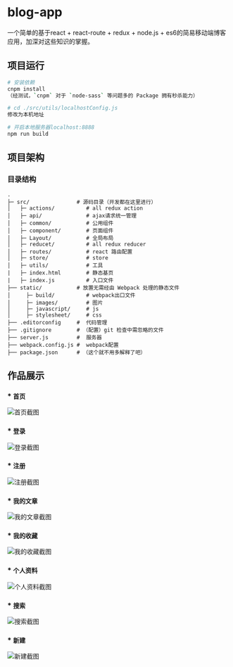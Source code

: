 # blog-app
一个简单的基于react + react-route + redux + node.js + es6的简易移动端博客应用，加深对这些知识的掌握。

## 项目运行
``` bash
# 安装依赖
cnpm install
（经测试，`cnpm` 对于 `node-sass` 等问题多的 Package 拥有秒杀能力）

# cd ./src/utils/localhostConfig.js
修改为本机地址

# 开启本地服务器localhost:8888
npm run build
```


## 项目架构
### 目录结构
```
.
├─ src/               # 源码目录（开发都在这里进行）
│   ├─ actions/          # all redux action 
│   ├─ api/              # ajax请求统一管理
│   ├─ common/           # 公用组件
│   ├─ component/        # 页面组件
│   ├─ Layout/           # 全局布局
│   ├─ reducet/          # all redux reducer
│   ├─ routes/           # react 路由配置
│   ├─ store/            # store
│   ├─ utils/            # 工具
|   ├─ index.html        # 静态基页
|   ├─ index.js          # 入口文件
├── static/           # 放置无需经由 Webpack 处理的静态文件
│     ├─ build/          # webpack出口文件
│     ├─ images/         # 图片
│     ├─ javascript/     # js
│     ├─ stylesheet/     # css
├── .editorconfig     #  代码管理
├── .gitignore        # （配置）git 检查中需忽略的文件
├── server.js         #  服务器
├── webpack.config.js #  webpack配置
├── package.json      # （这个就不用多解释了吧）
```

## 作品展示
### * `首页`
![首页截图](https://github.com/ju1234/blog-app/blob/test/static/images/demo/index.jpg)

### * `登录`
![登录截图](https://github.com/ju1234/blog-app/blob/test/static/images/demo/login.jpg)

### *  `注册`
![注册截图](https://github.com/ju1234/blog-app/blob/test/static/images/demo/reg.jpg)

### *  `我的文章`
![我的文章截图](https://github.com/ju1234/blog-app/blob/test/static/images/demo/myArticle.jpg)
 
### *  `我的收藏`
![我的收藏截图](https://github.com/ju1234/blog-app/blob/test/static/images/demo/myFavoite.jpg)

### *  `个人资料`
![个人资料截图](https://github.com/ju1234/blog-app/blob/test/static/images/demo/personal.jpg)

### *  `搜索`
![搜索截图](https://github.com/ju1234/blog-app/blob/test/static/images/demo/search.jpg)

### *  `新建`
![新建截图](https://github.com/ju1234/blog-app/blob/test/static/images/demo/write.jpg)

